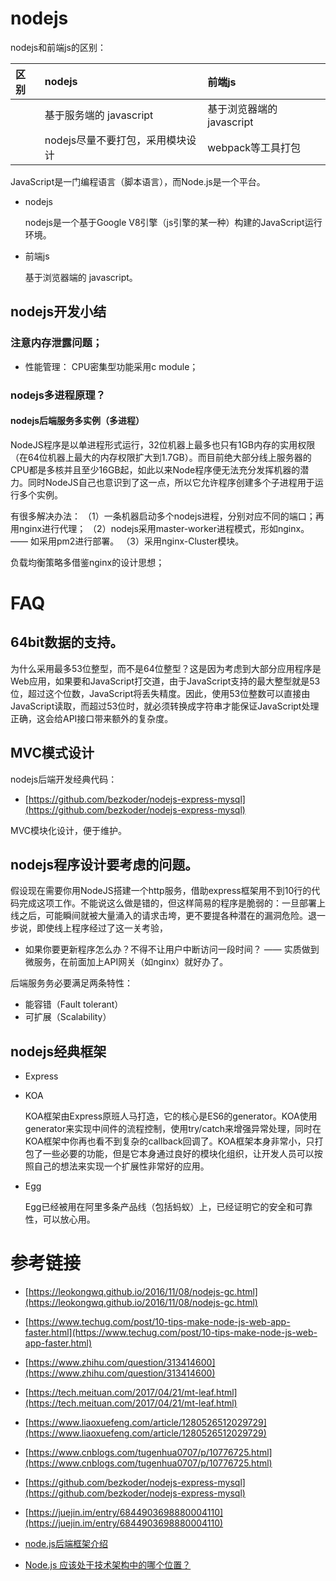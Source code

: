 # nodejs

nodejs和前端js的区别：

| 区别                      | nodejs                                  | 前端js                                  |
|:--------------------------|:--------------------------------------|:--------------------------------------|
|     | 基于服务端的 javascript                      | 基于浏览器端的 javascript                    |
|     | nodejs尽量不要打包，采用模块设计              | webpack等工具打包                            |

JavaScript是一门编程语言（脚本语言），而Node.js是一个平台。

* nodejs

  nodejs是一个基于Google V8引擎（js引擎的某一种）构建的JavaScript运行环境。

* 前端js

  基于浏览器端的 javascript。


## nodejs开发小结

### 注意内存泄露问题；

* 性能管理： CPU密集型功能采用c module；

### nodejs多进程原理？

#### nodejs后端服务多实例（多进程）
NodeJS程序是以单进程形式运行，32位机器上最多也只有1GB内存的实用权限（在64位机器上最大的内存权限扩大到1.7GB）。而目前绝大部分线上服务器的CPU都是多核并且至少16GB起，如此以来Node程序便无法充分发挥机器的潜力。同时NodeJS自己也意识到了这一点，所以它允许程序创建多个子进程用于运行多个实例。

有很多解决办法：
（1）一条机器启动多个nodejs进程，分别对应不同的端口；再用nginx进行代理；
（2）nodejs采用master-worker进程模式，形如nginx。—— 如采用pm2进行部署。
（3）采用nginx-Cluster模块。

负载均衡策略多借鉴nginx的设计思想；

# FAQ

## 64bit数据的支持。

为什么采用最多53位整型，而不是64位整型？这是因为考虑到大部分应用程序是Web应用，如果要和JavaScript打交道，由于JavaScript支持的最大整型就是53位，超过这个位数，JavaScript将丢失精度。因此，使用53位整数可以直接由JavaScript读取，而超过53位时，就必须转换成字符串才能保证JavaScript处理正确，这会给API接口带来额外的复杂度。

## MVC模式设计

nodejs后端开发经典代码：

- [https://github.com/bezkoder/nodejs-express-mysql](https://github.com/bezkoder/nodejs-express-mysql)

MVC模块化设计，便于维护。

## nodejs程序设计要考虑的问题。

假设现在需要你用NodeJS搭建一个http服务，借助express框架用不到10行的代码完成这项工作。不能说这么做是错的，但这样简易的程序是脆弱的：一旦部署上线之后，可能瞬间就被大量涌入的请求击垮，更不要提各种潜在的漏洞危险。退一步说，即使线上程序经过了这一关考验，

* 如果你要更新程序怎么办？不得不让用户中断访问一段时间？
  —— 实质做到微服务，在前面加上API网关（如nginx）就好办了。

后端服务务必要满足两条特性：
* 能容错（Fault tolerant）
* 可扩展（Scalability）

## nodejs经典框架

* Express

* KOA

  KOA框架由Express原班人马打造，它的核心是ES6的generator。KOA使用generator来实现中间件的流程控制，使用try/catch来增强异常处理，同时在KOA框架中你再也看不到复杂的callback回调了。KOA框架本身非常小，只打包了一些必要的功能，但是它本身通过良好的模块化组织，让开发人员可以按照自己的想法来实现一个扩展性非常好的应用。

* Egg

  Egg已经被用在阿里多条产品线（包括蚂蚁）上，已经证明它的安全和可靠性，可以放心用。



# 参考链接

- [https://leokongwq.github.io/2016/11/08/nodejs-gc.html](https://leokongwq.github.io/2016/11/08/nodejs-gc.html)

- [https://www.techug.com/post/10-tips-make-node-js-web-app-faster.html](https://www.techug.com/post/10-tips-make-node-js-web-app-faster.html)

- [https://www.zhihu.com/question/313414600](https://www.zhihu.com/question/313414600)

- [https://tech.meituan.com/2017/04/21/mt-leaf.html](https://tech.meituan.com/2017/04/21/mt-leaf.html)

- [https://www.liaoxuefeng.com/article/1280526512029729](https://www.liaoxuefeng.com/article/1280526512029729)

- [https://www.cnblogs.com/tugenhua0707/p/10776725.html](https://www.cnblogs.com/tugenhua0707/p/10776725.html)

- [https://github.com/bezkoder/nodejs-express-mysql](https://github.com/bezkoder/nodejs-express-mysql)

- [https://juejin.im/entry/6844903698880004110](https://juejin.im/entry/6844903698880004110)

- [node.js后端框架介绍](https://zhuanlan.zhihu.com/p/133666957)

- [Node.js 应该处于技术架构中的哪个位置？](https://yq.aliyun.com/roundtable/45383)